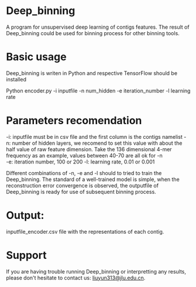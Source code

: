 # Deep_binning
A program for unsupervised deep learning of contigs features. The result of Deep_binning could be used for binning process for other binning tools.

# Basic usage

Deep_binning is writen in Python and respective TensorFlow should be installed

Python encoder.py -i inputfile -n num_hidden -e iteration_number -l learning rate

# Parameters recomendation

-i: inputfile must be in csv file and the first column is the contigs namelist
-n: number of hidden layers, we recomend to set this value with about the half value of raw feature dimension. Take the 136 dimensional 4-mer frequency as an example, values between 40-70 are all ok for -n   
-e: iteration number, 100 or 200
-l: learning rate, 0.01 or 0.001

Different combinations of -n, -e and -l should to tried to train the Deep_binning. The standard of a well-trained model is simple, when the reconstruction error convergence is observed, the outputfile of Deep_binning is ready for use of subsequent binning process.

# Output:
inputfile_encoder.csv file with the representations of each contig.

# Support
If you are having trouble running Deep_binning or interpretting any results, please don't hesitate to contact us: liuyun313@jlu.edu.cn.
